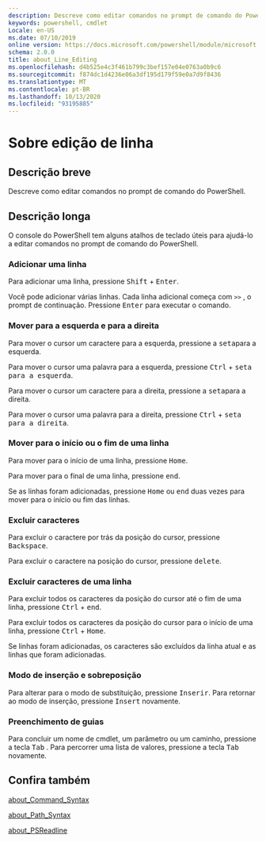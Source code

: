 ```yaml
---
description: Descreve como editar comandos no prompt de comando do PowerShell.
keywords: powershell, cmdlet
Locale: en-US
ms.date: 07/10/2019
online version: https://docs.microsoft.com/powershell/module/microsoft.powershell.core/about/about_line_editing?view=powershell-7&WT.mc_id=ps-gethelp
schema: 2.0.0
title: about_Line_Editing
ms.openlocfilehash: d4b525e4c3f461b799c3bef157e04e0763a0b9c6
ms.sourcegitcommit: f874dc1d4236e06a3df195d179f59e0a7d9f8436
ms.translationtype: MT
ms.contentlocale: pt-BR
ms.lasthandoff: 10/13/2020
ms.locfileid: "93195885"
---
```

# <a name="about-line-editing"></a>Sobre edição de linha

## <a name="short-description"></a>Descrição breve

Descreve como editar comandos no prompt de comando do PowerShell.

## <a name="long-description"></a>Descrição longa

O console do PowerShell tem alguns atalhos de teclado úteis para ajudá-lo a editar comandos no prompt de comando do PowerShell.

### <a name="add-a-line"></a>Adicionar uma linha

Para adicionar uma linha, pressione <kbd>Shift</kbd> + <kbd>Enter</kbd>.

Você pode adicionar várias linhas. Cada linha adicional começa com `>>` , o prompt de continuação. Pressione <kbd>Enter</kbd> para executar o comando.

### <a name="move-left-and-right"></a>Mover para a esquerda e para a direita

Para mover o cursor um caractere para a esquerda, pressione a <kbd>seta</kbd>para a esquerda.

Para mover o cursor uma palavra para a esquerda, pressione <kbd>Ctrl</kbd> + <kbd>seta para a esquerda</kbd>.

Para mover o cursor um caractere para a direita, pressione a <kbd>seta</kbd>para a direita.

Para mover o cursor uma palavra para a direita, pressione <kbd>Ctrl</kbd> + <kbd>seta para a direita</kbd>.

### <a name="move-to-a-lines-beginning-or-end"></a>Mover para o início ou o fim de uma linha

Para mover para o início de uma linha, pressione <kbd>Home</kbd>.

Para mover para o final de uma linha, pressione <kbd>end</kbd>.

Se as linhas foram adicionadas, pressione <kbd>Home</kbd> ou <kbd>end</kbd> duas vezes para mover para o início ou fim das linhas.

### <a name="delete-characters"></a>Excluir caracteres

Para excluir o caractere por trás da posição do cursor, pressione <kbd>Backspace</kbd>.

Para excluir o caractere na posição do cursor, pressione <kbd>delete</kbd>.

### <a name="delete-characters-from-a-line"></a>Excluir caracteres de uma linha

Para excluir todos os caracteres da posição do cursor até o fim de uma linha, pressione <kbd>Ctrl</kbd> + <kbd>end</kbd>.

Para excluir todos os caracteres da posição do cursor para o início de uma linha, pressione <kbd>Ctrl</kbd> + <kbd>Home</kbd>.

Se linhas foram adicionadas, os caracteres são excluídos da linha atual e as linhas que foram adicionadas.

### <a name="insert-and-overstrike-mode"></a>Modo de inserção e sobreposição

Para alterar para o modo de substituição, pressione <kbd>Inserir</kbd>. Para retornar ao modo de inserção, pressione <kbd>Insert</kbd> novamente.

### <a name="tab-completion"></a>Preenchimento de guias

Para concluir um nome de cmdlet, um parâmetro ou um caminho, pressione a tecla <kbd>Tab</kbd> . Para percorrer uma lista de valores, pressione a tecla <kbd>Tab</kbd> novamente.

## <a name="see-also"></a>Confira também

[about_Command_Syntax](about_Command_Syntax.md)

[about_Path_Syntax](about_Path_Syntax.md)

[about_PSReadline](../../PSReadline/About/about_PSReadline.md)
